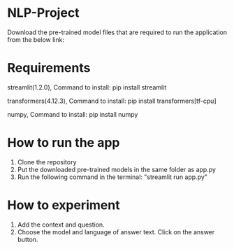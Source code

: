 # NLP-Project

Download the pre-trained model files that are required to run the application from the below link:

# Requirements
streamlit(1.2.0), Command to install: pip install streamlit

transformers(4.12.3), Command to install: pip install transformers[tf-cpu]

numpy, Command to install: pip install numpy

# How to run the app
1. Clone the repository
2. Put the downloaded pre-trained models in the same folder as app.py
3. Run the following command in the terminal: "streamlit run app.py"

# How to experiment
1. Add the context and question.
2. Choose the model and language of answer text. Click on the answer button.
